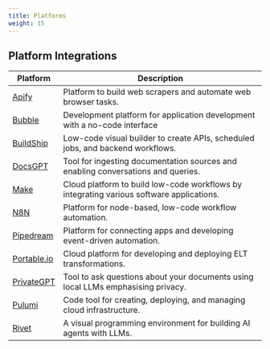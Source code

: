 ```yaml
---
title: Platforms
weight: 15
---
```


## Platform Integrations

| Platform                    | Description                                                                              |
| --------------------------- | ---------------------------------------------------------------------------------------- |
| [Apify](./apify/)           | Platform to build web scrapers and automate web browser tasks.                           |
| [Bubble](./bubble)          | Development platform for application development with a no-code interface                |
| [BuildShip](./buildship)    | Low-code visual builder to create APIs, scheduled jobs, and backend workflows.           |
| [DocsGPT](./docsgpt/)       | Tool for ingesting documentation sources and enabling conversations and queries.         |
| [Make](./make/)             | Cloud platform to build low-code workflows by integrating various software applications. |
| [N8N](./n8n/)               | Platform for node-based, low-code workflow automation.                                   |
| [Pipedream](./pipedream/)   | Platform for connecting apps and developing event-driven automation.                     |
| [Portable.io](./portable/)  | Cloud platform for developing and deploying ELT transformations.                         |
| [PrivateGPT](./privategpt/) | Tool to ask questions about your documents using local LLMs emphasising privacy.         |
| [Pulumi](./pulumi/)         | Code tool for creating, deploying, and managing cloud infrastructure.                    |
| [Rivet](./rivet/)           | A visual programming environment for building AI agents with LLMs.                       |
